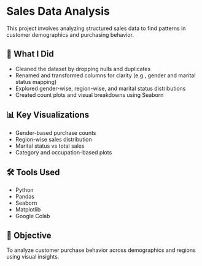 # Sales Data Analysis

This project involves analyzing structured sales data to find patterns in customer demographics and purchasing behavior.

## 📌 What I Did
- Cleaned the dataset by dropping nulls and duplicates
- Renamed and transformed columns for clarity (e.g., gender and marital status mapping)
- Explored gender-wise, region-wise, and marital status distributions
- Created count plots and visual breakdowns using Seaborn

## 📊 Key Visualizations
- Gender-based purchase counts
- Region-wise sales distribution
- Marital status vs total sales
- Category and occupation-based plots

## 🛠 Tools Used
- Python
- Pandas
- Seaborn
- Matplotlib
- Google Colab

## 🎯 Objective
To analyze customer purchase behavior across demographics and regions using visual insights.
